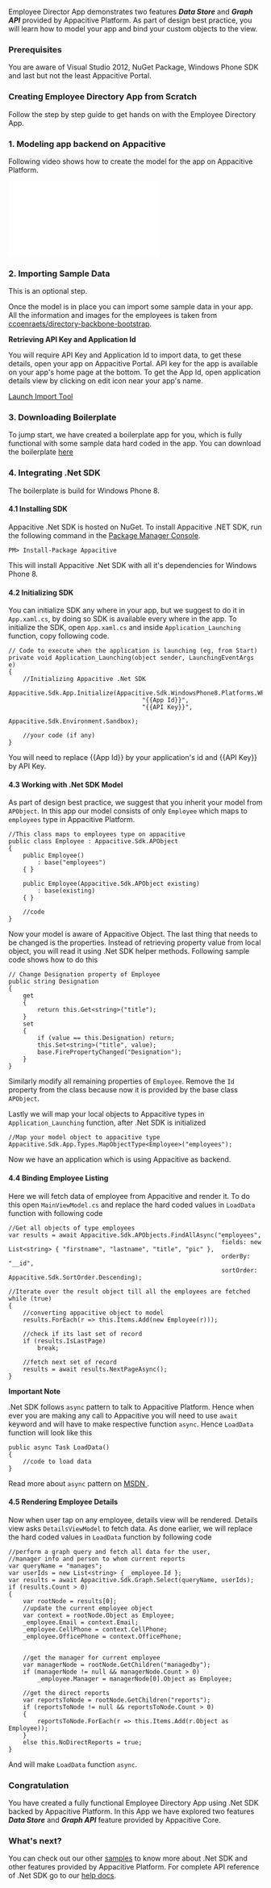 ﻿Employee Director App demonstrates two features ***Data Store*** and ***Graph API*** provided by Appacitive Platform. As part of design best practice, you will learn how to model your app and bind your custom objects to the view.

### Prerequisites

You are aware of Visual Studio 2012, NuGet Package, Windows Phone SDK and last but not the least Appacitive Portal.


### Creating Employee Directory App from Scratch

Follow the step by step guide to get hands on with the Employee Directory App.

### 1. Modeling app backend on Appacitive

Following video shows how to create the model for the app on Appacitive Platform.

<iframe src="//player.vimeo.com/video/89849527?byline=0&amp;portrait=0" frameborder="0" webkitallowfullscreen mozallowfullscreen allowfullscreen></iframe>



### 2. Importing Sample Data

<div class="muted">This is an optional step.</div>

Once the model is in place you can import some sample data in your app. All the information and images for the employees is taken from <a target="_blank" href="https://github.com/ccoenraets/directory-backbone-bootstrap">ccoenraets/directory-backbone-bootstrap<span class="plxs glyphicon glyphicon-share-alt"></span></a>.

**Retrieving API Key and Application Id**

You will require API Key and Application Id to import data, to get these details, open your app on Appacitive Portal. API key for the app is available on your app's home page at the bottom. To get the App Id, open application details view by clicking on edit icon near your app's name.

<a id="aImportTool" data-js="employeedirectory-import" class="btn btn-state btn-primary" href="javascript:void('0')">Launch Import Tool</a>



### 3. Downloading Boilerplate

To jump start, we have created a boilerplate app for you, which is fully functional with some sample data hard coded in the app. You can download the boilerplate <a title="Download boilerplate" href="https://github.com/apalsapure/wp-employeedirectory/archive/boilerplate.zip">here</a>



### 4. Integrating .Net SDK

The boilerplate is build for Windows Phone 8.


#### 4.1 Installing SDK

Appacitive .Net SDK is hosted on NuGet. To install Appacitive .NET SDK, run the following command in the <a href="http://docs.nuget.org/docs/start-here/using-the-package-manager-console" targe="_blank">Package Manager Console</a>.

	PM> Install-Package Appacitive

This will install Appacitive .Net SDK with all it's dependencies for Windows Phone 8.


#### 4.2 Initializing SDK

You can initialize SDK any where in your app, but we suggest to do it in `App.xaml.cs`, by doing so SDK is available every where in the app. To initialize the SDK, open `App.xaml.cs` and inside `Application_Launching` function, copy following code.

	// Code to execute when the application is launching (eg, from Start)
	private void Application_Launching(object sender, LaunchingEventArgs e)
    {
    	//Initializing Appacitive .Net SDK
        Appacitive.Sdk.App.Initialize(Appacitive.Sdk.WindowsPhone8.Platforms.WP8, 
                                         "{{App Id}}", 
                                         "{{API Key}}", 
                                         Appacitive.Sdk.Environment.Sandbox);

        //your code (if any)
    }

You will need to replace {{App Id}} by your application's id and {{API Key}} by API Key.


#### 4.3 Working with .Net SDK Model

As part of design best practice, we suggest that you inherit your model from `APObject`. In this app our model consists of only `Employee` which maps to `employees` type in Appacitive Platform.

	//This class maps to employees type on appacitive
	public class Employee : Appacitive.Sdk.APObject
    {
        public Employee()
            : base("employees")
        { }

    	public Employee(Appacitive.Sdk.APObject existing)
            : base(existing)
        { }

    	//code
    }

Now your model is aware of Appacitive Object. The last thing that needs to be changed is the properties. Instead of retrieving property value from local object, you will read it using .Net SDK helper methods. Following sample code shows how to do this
	
	// Change Designation property of Employee
	public string Designation
    {
        get
        {
            return this.Get<string>("title");
        }
        set
        {
            if (value == this.Designation) return;
            this.Set<string>("title", value);
            base.FirePropertyChanged("Designation");
        }
    }

Similarly modify all remaining properties of `Employee`. Remove the `Id` property from the class because now it is provided by the base class `APObject`.

Lastly we will map your local objects to Appacitive types in `Application_Launching` function, after .Net SDK is initialized

    //Map your model object to appacitive type
    Appacitive.Sdk.App.Types.MapObjectType<Employee>("employees");

Now we have an application which is using Appacitive as backend. 


#### 4.4 Binding Employee Listing

Here we will fetch data of employee from Appacitive and render it. To do this open `MainViewModel.cs` and replace the hard coded values in `LoadData` function with following code

	//Get all objects of type employees
    var results = await Appacitive.Sdk.APObjects.FindAllAsync("employees",
                                                               fields: new List<string> { "firstname", "lastname", "title", "pic" },
                                                               orderBy: "__id",
                                                               sortOrder: Appacitive.Sdk.SortOrder.Descending);

    //Iterate over the result object till all the employees are fetched
    while (true)
    {
        //converting appacitive object to model
        results.ForEach(r => this.Items.Add(new Employee(r)));

        //check if its last set of record
        if (results.IsLastPage)
            break;

        //fetch next set of record
        results = await results.NextPageAsync();
    }


<p class="mbs mtl"><strong>Important Note</strong></p>

.Net SDK follows `async` pattern to talk to Appacitive Platform. Hence when ever you are making any call to Appacitive you will need to use `await` keyword and will have to make respective function `async`. Hence `LoadData` function will look like this

	public async Task LoadData()
	{
		//code to load data
	}

Read more about `async` pattern on <a target="_blank" href="http://msdn.microsoft.com/en-us/library/jj152938(v=vs.110).aspx" >MSDN <span class="plxs glyphicon glyphicon-share-alt"></span></a>.



#### 4.5 Rendering Employee Details

Now when user tap on any employee, details view will be rendered. Details view asks `DetailsViewModel` to fetch data. As done earlier, we will replace the hard coded values in `LoadData` function by following code

	//perform a graph query and fetch all data for the user, 
    //manager info and person to whom current reports
    var queryName = "manages";
    var userIds = new List<string> { _employee.Id };
    var results = await Appacitive.Sdk.Graph.Select(queryName, userIds);
    if (results.Count > 0)
    {
        var rootNode = results[0];
        //update the current employee object
        var context = rootNode.Object as Employee;
        _employee.Email = context.Email;
        _employee.CellPhone = context.CellPhone;
        _employee.OfficePhone = context.OfficePhone;


        //get the manager for current employee
        var managerNode = rootNode.GetChildren("managedby");
        if (managerNode != null && managerNode.Count > 0)
            _employee.Manager = managerNode[0].Object as Employee;

        //get the direct reports
        var reportsToNode = rootNode.GetChildren("reports");
        if (reportsToNode != null && reportsToNode.Count > 0)
        {
            reportsToNode.ForEach(r => this.Items.Add(r.Object as Employee));
        }
        else this.NoDirectReports = true;
    }

And will make `LoadData` function `async`.

### Congratulation

You have created a fully functional Employee Directory App using .Net SDK backed by Appacitive Platform. In this App we have explored two features ***Data Store*** and ***Graph API*** feature provided by Appacitive Core.

### What's next?
You can check out our other <a title="All Samples based on Appacitive .Net SDK" href="../">samples</a> to know more about .Net SDK and other features provided by Appacitive Platform. For complete API reference of .Net SDK go to our <a target="_blank" title="http://help.appacitive.com" href="http://help.appacitive.com/v1.0/#dotnet">help docs<span class="plxs glyphicon glyphicon-share-alt"></span></a>.